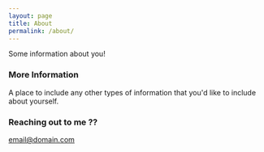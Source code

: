 ```yaml
---
layout: page
title: About
permalink: /about/
---
```


Some information about you!

### More Information

A place to include any other types of information that you'd like to include about yourself.

### Reaching out to me ??

[email@domain.com](mailto:email@domain.com)
